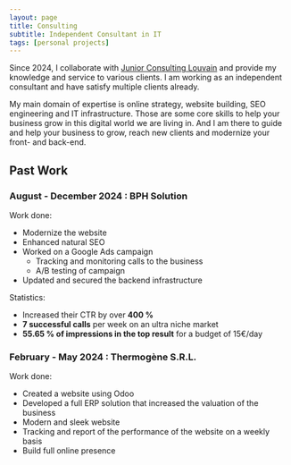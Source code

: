 ```yaml
---
layout: page
title: Consulting
subtitle: Independent Consultant in IT
tags: [personal projects]
---
```


Since 2024, I collaborate with [Junior Consulting Louvain](https://jclouvain.com/) and provide my knowledge and service to various clients. I am working as an independent consultant and have satisfy multiple clients already.

My main domain of expertise is online strategy, website building, SEO engineering and IT infrastructure. Those are some core skills to help your business grow in this digital world we are living in. And I am there to guide and help your business to grow, reach new clients and modernize your front- and back-end.

## Past Work

### August - December 2024 : BPH Solution 

Work done: 
* Modernize the website
* Enhanced natural SEO
* Worked on a Google Ads campaign
  * Tracking and monitoring calls to the business
  * A/B testing of campaign
* Updated and secured the backend infrastructure

Statistics:
* Increased their CTR by over **400 %**
* **7 successful calls** per week on an ultra niche market
* **55.65 % of impressions in the top result** for a budget of 15€/day  

### February - May 2024 : Thermogène S.R.L.

Work done: 
* Created a website using Odoo
* Developed a full ERP solution that increased the valuation of the business
* Modern and sleek website 
* Tracking and report of the performance of the website on a weekly basis
* Build full online presence

